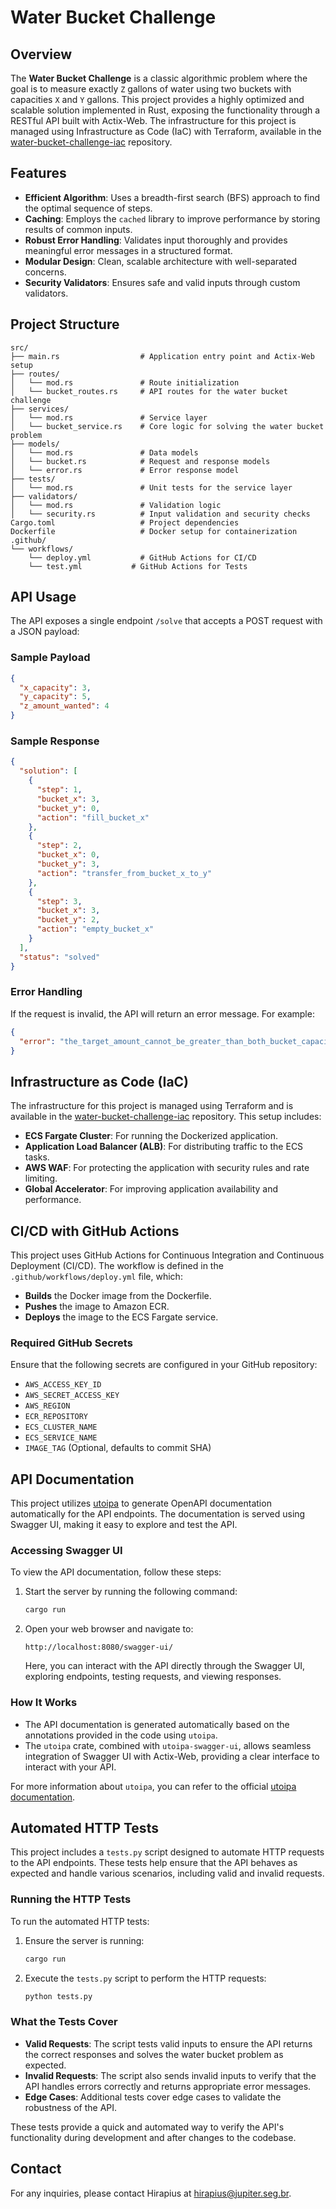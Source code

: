 # Water Bucket Challenge

## Overview

The **Water Bucket Challenge** is a classic algorithmic problem where the goal is to measure exactly `Z` gallons of water using two buckets with capacities `X` and `Y` gallons. This project provides a highly optimized and scalable solution implemented in Rust, exposing the functionality through a RESTful API built with Actix-Web. The infrastructure for this project is managed using Infrastructure as Code (IaC) with Terraform, available in the [water-bucket-challenge-iac](https://github.com/hirapius/water-bucket-challenge-iac) repository.

## Features

- **Efficient Algorithm**: Uses a breadth-first search (BFS) approach to find the optimal sequence of steps.
- **Caching**: Employs the `cached` library to improve performance by storing results of common inputs.
- **Robust Error Handling**: Validates input thoroughly and provides meaningful error messages in a structured format.
- **Modular Design**: Clean, scalable architecture with well-separated concerns.
- **Security Validators**: Ensures safe and valid inputs through custom validators.

## Project Structure

```
src/
├── main.rs                  # Application entry point and Actix-Web setup
├── routes/
│   └── mod.rs               # Route initialization
│   └── bucket_routes.rs     # API routes for the water bucket challenge
├── services/
│   └── mod.rs               # Service layer
│   └── bucket_service.rs    # Core logic for solving the water bucket problem
├── models/
│   └── mod.rs               # Data models
│   └── bucket.rs            # Request and response models
│   └── error.rs             # Error response model
├── tests/
│   └── mod.rs               # Unit tests for the service layer
├── validators/
│   └── mod.rs               # Validation logic
│   └── security.rs          # Input validation and security checks
Cargo.toml                   # Project dependencies
Dockerfile                   # Docker setup for containerization
.github/
└── workflows/
    └── deploy.yml           # GitHub Actions for CI/CD
    └── test.yml           # GitHub Actions for Tests
```

## API Usage

The API exposes a single endpoint `/solve` that accepts a POST request with a JSON payload:

### Sample Payload

```json
{
  "x_capacity": 3,
  "y_capacity": 5,
  "z_amount_wanted": 4
}
```

### Sample Response

```json
{
  "solution": [
    {
      "step": 1,
      "bucket_x": 3,
      "bucket_y": 0,
      "action": "fill_bucket_x"
    },
    {
      "step": 2,
      "bucket_x": 0,
      "bucket_y": 3,
      "action": "transfer_from_bucket_x_to_y"
    },
    {
      "step": 3,
      "bucket_x": 3,
      "bucket_y": 2,
      "action": "empty_bucket_x"
    }
  ],
  "status": "solved"
}
```

### Error Handling

If the request is invalid, the API will return an error message. For example:

```json
{
  "error": "the_target_amount_cannot_be_greater_than_both_bucket_capacities"
}
```

## Infrastructure as Code (IaC)

The infrastructure for this project is managed using Terraform and is available in the [water-bucket-challenge-iac](https://github.com/hirapius/water-bucket-challenge-iac) repository. This setup includes:

- **ECS Fargate Cluster**: For running the Dockerized application.
- **Application Load Balancer (ALB)**: For distributing traffic to the ECS tasks.
- **AWS WAF**: For protecting the application with security rules and rate limiting.
- **Global Accelerator**: For improving application availability and performance.

## CI/CD with GitHub Actions

This project uses GitHub Actions for Continuous Integration and Continuous Deployment (CI/CD). The workflow is defined in the `.github/workflows/deploy.yml` file, which:

- **Builds** the Docker image from the Dockerfile.
- **Pushes** the image to Amazon ECR.
- **Deploys** the image to the ECS Fargate service.

### Required GitHub Secrets

Ensure that the following secrets are configured in your GitHub repository:

- `AWS_ACCESS_KEY_ID`
- `AWS_SECRET_ACCESS_KEY`
- `AWS_REGION`
- `ECR_REPOSITORY`
- `ECS_CLUSTER_NAME`
- `ECS_SERVICE_NAME`
- `IMAGE_TAG` (Optional, defaults to commit SHA)

## API Documentation

This project utilizes [utoipa](https://docs.rs/utoipa/latest/utoipa/) to generate OpenAPI documentation automatically for the API endpoints. The documentation is served using Swagger UI, making it easy to explore and test the API.

### Accessing Swagger UI

To view the API documentation, follow these steps:

1. Start the server by running the following command:
   ```bash
   cargo run
   ```

2. Open your web browser and navigate to:
   ```
   http://localhost:8080/swagger-ui/
   ```

   Here, you can interact with the API directly through the Swagger UI, exploring endpoints, testing requests, and viewing responses.

### How It Works

- The API documentation is generated automatically based on the annotations provided in the code using `utoipa`.
- The `utoipa` crate, combined with `utoipa-swagger-ui`, allows seamless integration of Swagger UI with Actix-Web, providing a clear interface to interact with your API.

For more information about `utoipa`, you can refer to the official [utoipa documentation](https://docs.rs/utoipa/latest/utoipa/).

## Automated HTTP Tests

This project includes a `tests.py` script designed to automate HTTP requests to the API endpoints. These tests help ensure that the API behaves as expected and handle various scenarios, including valid and invalid requests.

### Running the HTTP Tests

To run the automated HTTP tests:

1. Ensure the server is running:
   ```bash
   cargo run
   ```

2. Execute the `tests.py` script to perform the HTTP requests:
   ```bash
   python tests.py
   ```

### What the Tests Cover

- **Valid Requests**: The script tests valid inputs to ensure the API returns the correct responses and solves the water bucket problem as expected.
- **Invalid Requests**: The script also sends invalid inputs to verify that the API handles errors correctly and returns appropriate error messages.
- **Edge Cases**: Additional tests cover edge cases to validate the robustness of the API.

These tests provide a quick and automated way to verify the API's functionality during development and after changes to the codebase.

## Contact

For any inquiries, please contact Hirapius at hirapius@jupiter.seg.br.

